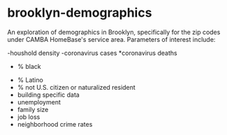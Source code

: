 # brooklyn-demographics

An exploration of demographics in Brooklyn, specifically for the zip codes under CAMBA HomeBase's service area. Parameters of interest include:

-houshold density
-coronavirus cases
*coronavirus deaths
* % black
- % Latino
- % not U.S. citizen or naturalized resident
- building specific data
- unemployment
- family size
- job loss
- neighborhood crime rates
